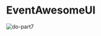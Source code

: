 # EventAwesomeUI

![do-part7](https://user-images.githubusercontent.com/11628897/28588231-933751a2-7182-11e7-9b0e-e71079add8e6.png)
